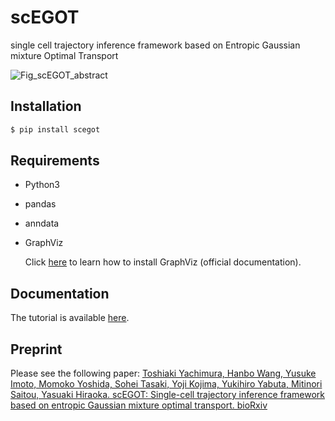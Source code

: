 # scEGOT

single cell trajectory inference framework based on Entropic Gaussian mixture Optimal Transport

![Fig_scEGOT_abstract](https://github.com/yachimura-lab/scEGOT/assets/87163501/83a42b90-6cb4-402a-87d0-65815c44962c)

## Installation

```sh
$ pip install scegot
```

## Requirements

- Python3
- pandas
- anndata
- GraphViz

  Click [here](https://graphviz.org/) to learn how to install GraphViz (official documentation).

## Documentation

The tutorial is available [here](https://yachimura-lab.github.io/scEGOT/).

## Preprint

Please see the following paper:
[Toshiaki Yachimura, Hanbo Wang, Yusuke Imoto, Momoko Yoshida, Sohei Tasaki, Yoji Kojima, Yukihiro Yabuta, Mitinori Saitou, Yasuaki Hiraoka. scEGOT: Single-cell trajectory inference framework based on entropic Gaussian mixture optimal transport. bioRxiv](https://doi.org/10.1101/2023.09.11.557102)
